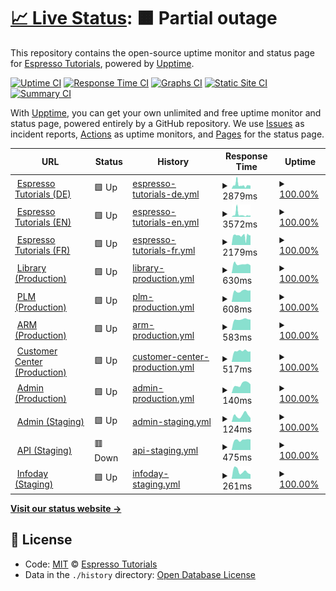 # [📈 Live Status](https://espressotutorials.github.io/et-status): <!--live status--> **🟧 Partial outage**

This repository contains the open-source uptime monitor and status page for [Espresso Tutorials](https://espresso-tutorials.de), powered by [Upptime](https://github.com/upptime/upptime).

[![Uptime CI](https://github.com/koj-co/upptime/workflows/Uptime%20CI/badge.svg)](https://github.com/koj-co/upptime/actions?query=workflow%3A%22Uptime+CI%22)
[![Response Time CI](https://github.com/koj-co/upptime/workflows/Response%20Time%20CI/badge.svg)](https://github.com/koj-co/upptime/actions?query=workflow%3A%22Response+Time+CI%22)
[![Graphs CI](https://github.com/koj-co/upptime/workflows/Graphs%20CI/badge.svg)](https://github.com/koj-co/upptime/actions?query=workflow%3A%22Graphs+CI%22)
[![Static Site CI](https://github.com/koj-co/upptime/workflows/Static%20Site%20CI/badge.svg)](https://github.com/koj-co/upptime/actions?query=workflow%3A%22Static+Site+CI%22)
[![Summary CI](https://github.com/koj-co/upptime/workflows/Summary%20CI/badge.svg)](https://github.com/koj-co/upptime/actions?query=workflow%3A%22Summary+CI%22)

With [Upptime](https://upptime.js.org), you can get your own unlimited and free uptime monitor and status page, powered entirely by a GitHub repository. We use [Issues](https://github.com/espressotutorials/et-status/issues) as incident reports, [Actions](https://github.com/espressotutorials/et-status/actions) as uptime monitors, and [Pages](https://espressotutorials.github.io/et-status) for the status page.

<!--start: status pages-->
<!-- This summary is generated by Upptime (https://github.com/upptime/upptime) -->
<!-- Do not edit this manually, your changes will be overwritten -->
<!-- prettier-ignore -->
| URL | Status | History | Response Time | Uptime |
| --- | ------ | ------- | ------------- | ------ |
| <img alt="" src="https://favicons.githubusercontent.com/www.espresso-tutorials.de" height="13"> [Espresso Tutorials (DE)](https://www.espresso-tutorials.de) | 🟩 Up | [espresso-tutorials-de.yml](https://github.com/espressotutorials/et-status/commits/HEAD/history/espresso-tutorials-de.yml) | <details><summary><img alt="Response time graph" src="./graphs/espresso-tutorials-de/response-time-week.png" height="20"> 2879ms</summary><br><a href="https://espressotutorials.github.io/et-status/history/espresso-tutorials-de"><img alt="Response time 1628" src="https://img.shields.io/endpoint?url=https%3A%2F%2Fraw.githubusercontent.com%2Fespressotutorials%2Fet-status%2FHEAD%2Fapi%2Fespresso-tutorials-de%2Fresponse-time.json"></a><br><a href="https://espressotutorials.github.io/et-status/history/espresso-tutorials-de"><img alt="24-hour response time 2369" src="https://img.shields.io/endpoint?url=https%3A%2F%2Fraw.githubusercontent.com%2Fespressotutorials%2Fet-status%2FHEAD%2Fapi%2Fespresso-tutorials-de%2Fresponse-time-day.json"></a><br><a href="https://espressotutorials.github.io/et-status/history/espresso-tutorials-de"><img alt="7-day response time 2879" src="https://img.shields.io/endpoint?url=https%3A%2F%2Fraw.githubusercontent.com%2Fespressotutorials%2Fet-status%2FHEAD%2Fapi%2Fespresso-tutorials-de%2Fresponse-time-week.json"></a><br><a href="https://espressotutorials.github.io/et-status/history/espresso-tutorials-de"><img alt="30-day response time 2439" src="https://img.shields.io/endpoint?url=https%3A%2F%2Fraw.githubusercontent.com%2Fespressotutorials%2Fet-status%2FHEAD%2Fapi%2Fespresso-tutorials-de%2Fresponse-time-month.json"></a><br><a href="https://espressotutorials.github.io/et-status/history/espresso-tutorials-de"><img alt="1-year response time 1628" src="https://img.shields.io/endpoint?url=https%3A%2F%2Fraw.githubusercontent.com%2Fespressotutorials%2Fet-status%2FHEAD%2Fapi%2Fespresso-tutorials-de%2Fresponse-time-year.json"></a></details> | <details><summary><a href="https://espressotutorials.github.io/et-status/history/espresso-tutorials-de">100.00%</a></summary><a href="https://espressotutorials.github.io/et-status/history/espresso-tutorials-de"><img alt="All-time uptime 100.00%" src="https://img.shields.io/endpoint?url=https%3A%2F%2Fraw.githubusercontent.com%2Fespressotutorials%2Fet-status%2FHEAD%2Fapi%2Fespresso-tutorials-de%2Fuptime.json"></a><br><a href="https://espressotutorials.github.io/et-status/history/espresso-tutorials-de"><img alt="24-hour uptime 100.00%" src="https://img.shields.io/endpoint?url=https%3A%2F%2Fraw.githubusercontent.com%2Fespressotutorials%2Fet-status%2FHEAD%2Fapi%2Fespresso-tutorials-de%2Fuptime-day.json"></a><br><a href="https://espressotutorials.github.io/et-status/history/espresso-tutorials-de"><img alt="7-day uptime 100.00%" src="https://img.shields.io/endpoint?url=https%3A%2F%2Fraw.githubusercontent.com%2Fespressotutorials%2Fet-status%2FHEAD%2Fapi%2Fespresso-tutorials-de%2Fuptime-week.json"></a><br><a href="https://espressotutorials.github.io/et-status/history/espresso-tutorials-de"><img alt="30-day uptime 100.00%" src="https://img.shields.io/endpoint?url=https%3A%2F%2Fraw.githubusercontent.com%2Fespressotutorials%2Fet-status%2FHEAD%2Fapi%2Fespresso-tutorials-de%2Fuptime-month.json"></a><br><a href="https://espressotutorials.github.io/et-status/history/espresso-tutorials-de"><img alt="1-year uptime 100.00%" src="https://img.shields.io/endpoint?url=https%3A%2F%2Fraw.githubusercontent.com%2Fespressotutorials%2Fet-status%2FHEAD%2Fapi%2Fespresso-tutorials-de%2Fuptime-year.json"></a></details>
| <img alt="" src="https://favicons.githubusercontent.com/www.espresso-tutorials.com" height="13"> [Espresso Tutorials (EN)](https://www.espresso-tutorials.com) | 🟩 Up | [espresso-tutorials-en.yml](https://github.com/espressotutorials/et-status/commits/HEAD/history/espresso-tutorials-en.yml) | <details><summary><img alt="Response time graph" src="./graphs/espresso-tutorials-en/response-time-week.png" height="20"> 3572ms</summary><br><a href="https://espressotutorials.github.io/et-status/history/espresso-tutorials-en"><img alt="Response time 1263" src="https://img.shields.io/endpoint?url=https%3A%2F%2Fraw.githubusercontent.com%2Fespressotutorials%2Fet-status%2FHEAD%2Fapi%2Fespresso-tutorials-en%2Fresponse-time.json"></a><br><a href="https://espressotutorials.github.io/et-status/history/espresso-tutorials-en"><img alt="24-hour response time 2199" src="https://img.shields.io/endpoint?url=https%3A%2F%2Fraw.githubusercontent.com%2Fespressotutorials%2Fet-status%2FHEAD%2Fapi%2Fespresso-tutorials-en%2Fresponse-time-day.json"></a><br><a href="https://espressotutorials.github.io/et-status/history/espresso-tutorials-en"><img alt="7-day response time 3572" src="https://img.shields.io/endpoint?url=https%3A%2F%2Fraw.githubusercontent.com%2Fespressotutorials%2Fet-status%2FHEAD%2Fapi%2Fespresso-tutorials-en%2Fresponse-time-week.json"></a><br><a href="https://espressotutorials.github.io/et-status/history/espresso-tutorials-en"><img alt="30-day response time 2524" src="https://img.shields.io/endpoint?url=https%3A%2F%2Fraw.githubusercontent.com%2Fespressotutorials%2Fet-status%2FHEAD%2Fapi%2Fespresso-tutorials-en%2Fresponse-time-month.json"></a><br><a href="https://espressotutorials.github.io/et-status/history/espresso-tutorials-en"><img alt="1-year response time 1263" src="https://img.shields.io/endpoint?url=https%3A%2F%2Fraw.githubusercontent.com%2Fespressotutorials%2Fet-status%2FHEAD%2Fapi%2Fespresso-tutorials-en%2Fresponse-time-year.json"></a></details> | <details><summary><a href="https://espressotutorials.github.io/et-status/history/espresso-tutorials-en">100.00%</a></summary><a href="https://espressotutorials.github.io/et-status/history/espresso-tutorials-en"><img alt="All-time uptime 100.00%" src="https://img.shields.io/endpoint?url=https%3A%2F%2Fraw.githubusercontent.com%2Fespressotutorials%2Fet-status%2FHEAD%2Fapi%2Fespresso-tutorials-en%2Fuptime.json"></a><br><a href="https://espressotutorials.github.io/et-status/history/espresso-tutorials-en"><img alt="24-hour uptime 100.00%" src="https://img.shields.io/endpoint?url=https%3A%2F%2Fraw.githubusercontent.com%2Fespressotutorials%2Fet-status%2FHEAD%2Fapi%2Fespresso-tutorials-en%2Fuptime-day.json"></a><br><a href="https://espressotutorials.github.io/et-status/history/espresso-tutorials-en"><img alt="7-day uptime 100.00%" src="https://img.shields.io/endpoint?url=https%3A%2F%2Fraw.githubusercontent.com%2Fespressotutorials%2Fet-status%2FHEAD%2Fapi%2Fespresso-tutorials-en%2Fuptime-week.json"></a><br><a href="https://espressotutorials.github.io/et-status/history/espresso-tutorials-en"><img alt="30-day uptime 100.00%" src="https://img.shields.io/endpoint?url=https%3A%2F%2Fraw.githubusercontent.com%2Fespressotutorials%2Fet-status%2FHEAD%2Fapi%2Fespresso-tutorials-en%2Fuptime-month.json"></a><br><a href="https://espressotutorials.github.io/et-status/history/espresso-tutorials-en"><img alt="1-year uptime 100.00%" src="https://img.shields.io/endpoint?url=https%3A%2F%2Fraw.githubusercontent.com%2Fespressotutorials%2Fet-status%2FHEAD%2Fapi%2Fespresso-tutorials-en%2Fuptime-year.json"></a></details>
| <img alt="" src="https://favicons.githubusercontent.com/www.espresso-tutorials.fr" height="13"> [Espresso Tutorials (FR)](https://www.espresso-tutorials.fr) | 🟩 Up | [espresso-tutorials-fr.yml](https://github.com/espressotutorials/et-status/commits/HEAD/history/espresso-tutorials-fr.yml) | <details><summary><img alt="Response time graph" src="./graphs/espresso-tutorials-fr/response-time-week.png" height="20"> 2179ms</summary><br><a href="https://espressotutorials.github.io/et-status/history/espresso-tutorials-fr"><img alt="Response time 1845" src="https://img.shields.io/endpoint?url=https%3A%2F%2Fraw.githubusercontent.com%2Fespressotutorials%2Fet-status%2FHEAD%2Fapi%2Fespresso-tutorials-fr%2Fresponse-time.json"></a><br><a href="https://espressotutorials.github.io/et-status/history/espresso-tutorials-fr"><img alt="24-hour response time 2283" src="https://img.shields.io/endpoint?url=https%3A%2F%2Fraw.githubusercontent.com%2Fespressotutorials%2Fet-status%2FHEAD%2Fapi%2Fespresso-tutorials-fr%2Fresponse-time-day.json"></a><br><a href="https://espressotutorials.github.io/et-status/history/espresso-tutorials-fr"><img alt="7-day response time 2179" src="https://img.shields.io/endpoint?url=https%3A%2F%2Fraw.githubusercontent.com%2Fespressotutorials%2Fet-status%2FHEAD%2Fapi%2Fespresso-tutorials-fr%2Fresponse-time-week.json"></a><br><a href="https://espressotutorials.github.io/et-status/history/espresso-tutorials-fr"><img alt="30-day response time 2102" src="https://img.shields.io/endpoint?url=https%3A%2F%2Fraw.githubusercontent.com%2Fespressotutorials%2Fet-status%2FHEAD%2Fapi%2Fespresso-tutorials-fr%2Fresponse-time-month.json"></a><br><a href="https://espressotutorials.github.io/et-status/history/espresso-tutorials-fr"><img alt="1-year response time 1845" src="https://img.shields.io/endpoint?url=https%3A%2F%2Fraw.githubusercontent.com%2Fespressotutorials%2Fet-status%2FHEAD%2Fapi%2Fespresso-tutorials-fr%2Fresponse-time-year.json"></a></details> | <details><summary><a href="https://espressotutorials.github.io/et-status/history/espresso-tutorials-fr">100.00%</a></summary><a href="https://espressotutorials.github.io/et-status/history/espresso-tutorials-fr"><img alt="All-time uptime 100.00%" src="https://img.shields.io/endpoint?url=https%3A%2F%2Fraw.githubusercontent.com%2Fespressotutorials%2Fet-status%2FHEAD%2Fapi%2Fespresso-tutorials-fr%2Fuptime.json"></a><br><a href="https://espressotutorials.github.io/et-status/history/espresso-tutorials-fr"><img alt="24-hour uptime 100.00%" src="https://img.shields.io/endpoint?url=https%3A%2F%2Fraw.githubusercontent.com%2Fespressotutorials%2Fet-status%2FHEAD%2Fapi%2Fespresso-tutorials-fr%2Fuptime-day.json"></a><br><a href="https://espressotutorials.github.io/et-status/history/espresso-tutorials-fr"><img alt="7-day uptime 100.00%" src="https://img.shields.io/endpoint?url=https%3A%2F%2Fraw.githubusercontent.com%2Fespressotutorials%2Fet-status%2FHEAD%2Fapi%2Fespresso-tutorials-fr%2Fuptime-week.json"></a><br><a href="https://espressotutorials.github.io/et-status/history/espresso-tutorials-fr"><img alt="30-day uptime 100.00%" src="https://img.shields.io/endpoint?url=https%3A%2F%2Fraw.githubusercontent.com%2Fespressotutorials%2Fet-status%2FHEAD%2Fapi%2Fespresso-tutorials-fr%2Fuptime-month.json"></a><br><a href="https://espressotutorials.github.io/et-status/history/espresso-tutorials-fr"><img alt="1-year uptime 100.00%" src="https://img.shields.io/endpoint?url=https%3A%2F%2Fraw.githubusercontent.com%2Fespressotutorials%2Fet-status%2FHEAD%2Fapi%2Fespresso-tutorials-fr%2Fuptime-year.json"></a></details>
| <img alt="" src="https://favicons.githubusercontent.com/et.training" height="13"> [Library (Production)](https://et.training) | 🟩 Up | [library-production.yml](https://github.com/espressotutorials/et-status/commits/HEAD/history/library-production.yml) | <details><summary><img alt="Response time graph" src="./graphs/library-production/response-time-week.png" height="20"> 630ms</summary><br><a href="https://espressotutorials.github.io/et-status/history/library-production"><img alt="Response time 582" src="https://img.shields.io/endpoint?url=https%3A%2F%2Fraw.githubusercontent.com%2Fespressotutorials%2Fet-status%2FHEAD%2Fapi%2Flibrary-production%2Fresponse-time.json"></a><br><a href="https://espressotutorials.github.io/et-status/history/library-production"><img alt="24-hour response time 543" src="https://img.shields.io/endpoint?url=https%3A%2F%2Fraw.githubusercontent.com%2Fespressotutorials%2Fet-status%2FHEAD%2Fapi%2Flibrary-production%2Fresponse-time-day.json"></a><br><a href="https://espressotutorials.github.io/et-status/history/library-production"><img alt="7-day response time 630" src="https://img.shields.io/endpoint?url=https%3A%2F%2Fraw.githubusercontent.com%2Fespressotutorials%2Fet-status%2FHEAD%2Fapi%2Flibrary-production%2Fresponse-time-week.json"></a><br><a href="https://espressotutorials.github.io/et-status/history/library-production"><img alt="30-day response time 623" src="https://img.shields.io/endpoint?url=https%3A%2F%2Fraw.githubusercontent.com%2Fespressotutorials%2Fet-status%2FHEAD%2Fapi%2Flibrary-production%2Fresponse-time-month.json"></a><br><a href="https://espressotutorials.github.io/et-status/history/library-production"><img alt="1-year response time 582" src="https://img.shields.io/endpoint?url=https%3A%2F%2Fraw.githubusercontent.com%2Fespressotutorials%2Fet-status%2FHEAD%2Fapi%2Flibrary-production%2Fresponse-time-year.json"></a></details> | <details><summary><a href="https://espressotutorials.github.io/et-status/history/library-production">100.00%</a></summary><a href="https://espressotutorials.github.io/et-status/history/library-production"><img alt="All-time uptime 100.00%" src="https://img.shields.io/endpoint?url=https%3A%2F%2Fraw.githubusercontent.com%2Fespressotutorials%2Fet-status%2FHEAD%2Fapi%2Flibrary-production%2Fuptime.json"></a><br><a href="https://espressotutorials.github.io/et-status/history/library-production"><img alt="24-hour uptime 100.00%" src="https://img.shields.io/endpoint?url=https%3A%2F%2Fraw.githubusercontent.com%2Fespressotutorials%2Fet-status%2FHEAD%2Fapi%2Flibrary-production%2Fuptime-day.json"></a><br><a href="https://espressotutorials.github.io/et-status/history/library-production"><img alt="7-day uptime 100.00%" src="https://img.shields.io/endpoint?url=https%3A%2F%2Fraw.githubusercontent.com%2Fespressotutorials%2Fet-status%2FHEAD%2Fapi%2Flibrary-production%2Fuptime-week.json"></a><br><a href="https://espressotutorials.github.io/et-status/history/library-production"><img alt="30-day uptime 100.00%" src="https://img.shields.io/endpoint?url=https%3A%2F%2Fraw.githubusercontent.com%2Fespressotutorials%2Fet-status%2FHEAD%2Fapi%2Flibrary-production%2Fuptime-month.json"></a><br><a href="https://espressotutorials.github.io/et-status/history/library-production"><img alt="1-year uptime 100.00%" src="https://img.shields.io/endpoint?url=https%3A%2F%2Fraw.githubusercontent.com%2Fespressotutorials%2Fet-status%2FHEAD%2Fapi%2Flibrary-production%2Fuptime-year.json"></a></details>
| <img alt="" src="https://favicons.githubusercontent.com/et-plm.de" height="13"> [PLM (Production)](https://et-plm.de) | 🟩 Up | [plm-production.yml](https://github.com/espressotutorials/et-status/commits/HEAD/history/plm-production.yml) | <details><summary><img alt="Response time graph" src="./graphs/plm-production/response-time-week.png" height="20"> 608ms</summary><br><a href="https://espressotutorials.github.io/et-status/history/plm-production"><img alt="Response time 619" src="https://img.shields.io/endpoint?url=https%3A%2F%2Fraw.githubusercontent.com%2Fespressotutorials%2Fet-status%2FHEAD%2Fapi%2Fplm-production%2Fresponse-time.json"></a><br><a href="https://espressotutorials.github.io/et-status/history/plm-production"><img alt="24-hour response time 633" src="https://img.shields.io/endpoint?url=https%3A%2F%2Fraw.githubusercontent.com%2Fespressotutorials%2Fet-status%2FHEAD%2Fapi%2Fplm-production%2Fresponse-time-day.json"></a><br><a href="https://espressotutorials.github.io/et-status/history/plm-production"><img alt="7-day response time 608" src="https://img.shields.io/endpoint?url=https%3A%2F%2Fraw.githubusercontent.com%2Fespressotutorials%2Fet-status%2FHEAD%2Fapi%2Fplm-production%2Fresponse-time-week.json"></a><br><a href="https://espressotutorials.github.io/et-status/history/plm-production"><img alt="30-day response time 601" src="https://img.shields.io/endpoint?url=https%3A%2F%2Fraw.githubusercontent.com%2Fespressotutorials%2Fet-status%2FHEAD%2Fapi%2Fplm-production%2Fresponse-time-month.json"></a><br><a href="https://espressotutorials.github.io/et-status/history/plm-production"><img alt="1-year response time 619" src="https://img.shields.io/endpoint?url=https%3A%2F%2Fraw.githubusercontent.com%2Fespressotutorials%2Fet-status%2FHEAD%2Fapi%2Fplm-production%2Fresponse-time-year.json"></a></details> | <details><summary><a href="https://espressotutorials.github.io/et-status/history/plm-production">100.00%</a></summary><a href="https://espressotutorials.github.io/et-status/history/plm-production"><img alt="All-time uptime 100.00%" src="https://img.shields.io/endpoint?url=https%3A%2F%2Fraw.githubusercontent.com%2Fespressotutorials%2Fet-status%2FHEAD%2Fapi%2Fplm-production%2Fuptime.json"></a><br><a href="https://espressotutorials.github.io/et-status/history/plm-production"><img alt="24-hour uptime 100.00%" src="https://img.shields.io/endpoint?url=https%3A%2F%2Fraw.githubusercontent.com%2Fespressotutorials%2Fet-status%2FHEAD%2Fapi%2Fplm-production%2Fuptime-day.json"></a><br><a href="https://espressotutorials.github.io/et-status/history/plm-production"><img alt="7-day uptime 100.00%" src="https://img.shields.io/endpoint?url=https%3A%2F%2Fraw.githubusercontent.com%2Fespressotutorials%2Fet-status%2FHEAD%2Fapi%2Fplm-production%2Fuptime-week.json"></a><br><a href="https://espressotutorials.github.io/et-status/history/plm-production"><img alt="30-day uptime 100.00%" src="https://img.shields.io/endpoint?url=https%3A%2F%2Fraw.githubusercontent.com%2Fespressotutorials%2Fet-status%2FHEAD%2Fapi%2Fplm-production%2Fuptime-month.json"></a><br><a href="https://espressotutorials.github.io/et-status/history/plm-production"><img alt="1-year uptime 100.00%" src="https://img.shields.io/endpoint?url=https%3A%2F%2Fraw.githubusercontent.com%2Fespressotutorials%2Fet-status%2FHEAD%2Fapi%2Fplm-production%2Fuptime-year.json"></a></details>
| <img alt="" src="https://favicons.githubusercontent.com/et-arm.de" height="13"> [ARM (Production)](https://et-arm.de) | 🟩 Up | [arm-production.yml](https://github.com/espressotutorials/et-status/commits/HEAD/history/arm-production.yml) | <details><summary><img alt="Response time graph" src="./graphs/arm-production/response-time-week.png" height="20"> 583ms</summary><br><a href="https://espressotutorials.github.io/et-status/history/arm-production"><img alt="Response time 573" src="https://img.shields.io/endpoint?url=https%3A%2F%2Fraw.githubusercontent.com%2Fespressotutorials%2Fet-status%2FHEAD%2Fapi%2Farm-production%2Fresponse-time.json"></a><br><a href="https://espressotutorials.github.io/et-status/history/arm-production"><img alt="24-hour response time 570" src="https://img.shields.io/endpoint?url=https%3A%2F%2Fraw.githubusercontent.com%2Fespressotutorials%2Fet-status%2FHEAD%2Fapi%2Farm-production%2Fresponse-time-day.json"></a><br><a href="https://espressotutorials.github.io/et-status/history/arm-production"><img alt="7-day response time 583" src="https://img.shields.io/endpoint?url=https%3A%2F%2Fraw.githubusercontent.com%2Fespressotutorials%2Fet-status%2FHEAD%2Fapi%2Farm-production%2Fresponse-time-week.json"></a><br><a href="https://espressotutorials.github.io/et-status/history/arm-production"><img alt="30-day response time 571" src="https://img.shields.io/endpoint?url=https%3A%2F%2Fraw.githubusercontent.com%2Fespressotutorials%2Fet-status%2FHEAD%2Fapi%2Farm-production%2Fresponse-time-month.json"></a><br><a href="https://espressotutorials.github.io/et-status/history/arm-production"><img alt="1-year response time 573" src="https://img.shields.io/endpoint?url=https%3A%2F%2Fraw.githubusercontent.com%2Fespressotutorials%2Fet-status%2FHEAD%2Fapi%2Farm-production%2Fresponse-time-year.json"></a></details> | <details><summary><a href="https://espressotutorials.github.io/et-status/history/arm-production">100.00%</a></summary><a href="https://espressotutorials.github.io/et-status/history/arm-production"><img alt="All-time uptime 100.00%" src="https://img.shields.io/endpoint?url=https%3A%2F%2Fraw.githubusercontent.com%2Fespressotutorials%2Fet-status%2FHEAD%2Fapi%2Farm-production%2Fuptime.json"></a><br><a href="https://espressotutorials.github.io/et-status/history/arm-production"><img alt="24-hour uptime 100.00%" src="https://img.shields.io/endpoint?url=https%3A%2F%2Fraw.githubusercontent.com%2Fespressotutorials%2Fet-status%2FHEAD%2Fapi%2Farm-production%2Fuptime-day.json"></a><br><a href="https://espressotutorials.github.io/et-status/history/arm-production"><img alt="7-day uptime 100.00%" src="https://img.shields.io/endpoint?url=https%3A%2F%2Fraw.githubusercontent.com%2Fespressotutorials%2Fet-status%2FHEAD%2Fapi%2Farm-production%2Fuptime-week.json"></a><br><a href="https://espressotutorials.github.io/et-status/history/arm-production"><img alt="30-day uptime 100.00%" src="https://img.shields.io/endpoint?url=https%3A%2F%2Fraw.githubusercontent.com%2Fespressotutorials%2Fet-status%2FHEAD%2Fapi%2Farm-production%2Fuptime-month.json"></a><br><a href="https://espressotutorials.github.io/et-status/history/arm-production"><img alt="1-year uptime 100.00%" src="https://img.shields.io/endpoint?url=https%3A%2F%2Fraw.githubusercontent.com%2Fespressotutorials%2Fet-status%2FHEAD%2Fapi%2Farm-production%2Fuptime-year.json"></a></details>
| <img alt="" src="https://favicons.githubusercontent.com/et-customer.de" height="13"> [Customer Center (Production)](https://et-customer.de) | 🟩 Up | [customer-center-production.yml](https://github.com/espressotutorials/et-status/commits/HEAD/history/customer-center-production.yml) | <details><summary><img alt="Response time graph" src="./graphs/customer-center-production/response-time-week.png" height="20"> 517ms</summary><br><a href="https://espressotutorials.github.io/et-status/history/customer-center-production"><img alt="Response time 563" src="https://img.shields.io/endpoint?url=https%3A%2F%2Fraw.githubusercontent.com%2Fespressotutorials%2Fet-status%2FHEAD%2Fapi%2Fcustomer-center-production%2Fresponse-time.json"></a><br><a href="https://espressotutorials.github.io/et-status/history/customer-center-production"><img alt="24-hour response time 491" src="https://img.shields.io/endpoint?url=https%3A%2F%2Fraw.githubusercontent.com%2Fespressotutorials%2Fet-status%2FHEAD%2Fapi%2Fcustomer-center-production%2Fresponse-time-day.json"></a><br><a href="https://espressotutorials.github.io/et-status/history/customer-center-production"><img alt="7-day response time 517" src="https://img.shields.io/endpoint?url=https%3A%2F%2Fraw.githubusercontent.com%2Fespressotutorials%2Fet-status%2FHEAD%2Fapi%2Fcustomer-center-production%2Fresponse-time-week.json"></a><br><a href="https://espressotutorials.github.io/et-status/history/customer-center-production"><img alt="30-day response time 551" src="https://img.shields.io/endpoint?url=https%3A%2F%2Fraw.githubusercontent.com%2Fespressotutorials%2Fet-status%2FHEAD%2Fapi%2Fcustomer-center-production%2Fresponse-time-month.json"></a><br><a href="https://espressotutorials.github.io/et-status/history/customer-center-production"><img alt="1-year response time 563" src="https://img.shields.io/endpoint?url=https%3A%2F%2Fraw.githubusercontent.com%2Fespressotutorials%2Fet-status%2FHEAD%2Fapi%2Fcustomer-center-production%2Fresponse-time-year.json"></a></details> | <details><summary><a href="https://espressotutorials.github.io/et-status/history/customer-center-production">100.00%</a></summary><a href="https://espressotutorials.github.io/et-status/history/customer-center-production"><img alt="All-time uptime 100.00%" src="https://img.shields.io/endpoint?url=https%3A%2F%2Fraw.githubusercontent.com%2Fespressotutorials%2Fet-status%2FHEAD%2Fapi%2Fcustomer-center-production%2Fuptime.json"></a><br><a href="https://espressotutorials.github.io/et-status/history/customer-center-production"><img alt="24-hour uptime 100.00%" src="https://img.shields.io/endpoint?url=https%3A%2F%2Fraw.githubusercontent.com%2Fespressotutorials%2Fet-status%2FHEAD%2Fapi%2Fcustomer-center-production%2Fuptime-day.json"></a><br><a href="https://espressotutorials.github.io/et-status/history/customer-center-production"><img alt="7-day uptime 100.00%" src="https://img.shields.io/endpoint?url=https%3A%2F%2Fraw.githubusercontent.com%2Fespressotutorials%2Fet-status%2FHEAD%2Fapi%2Fcustomer-center-production%2Fuptime-week.json"></a><br><a href="https://espressotutorials.github.io/et-status/history/customer-center-production"><img alt="30-day uptime 100.00%" src="https://img.shields.io/endpoint?url=https%3A%2F%2Fraw.githubusercontent.com%2Fespressotutorials%2Fet-status%2FHEAD%2Fapi%2Fcustomer-center-production%2Fuptime-month.json"></a><br><a href="https://espressotutorials.github.io/et-status/history/customer-center-production"><img alt="1-year uptime 100.00%" src="https://img.shields.io/endpoint?url=https%3A%2F%2Fraw.githubusercontent.com%2Fespressotutorials%2Fet-status%2FHEAD%2Fapi%2Fcustomer-center-production%2Fuptime-year.json"></a></details>
| <img alt="" src="https://favicons.githubusercontent.com/null" height="13"> [Admin (Production)](admin.espresso-tutorials.com) | 🟩 Up | [admin-production.yml](https://github.com/espressotutorials/et-status/commits/HEAD/history/admin-production.yml) | <details><summary><img alt="Response time graph" src="./graphs/admin-production/response-time-week.png" height="20"> 140ms</summary><br><a href="https://espressotutorials.github.io/et-status/history/admin-production"><img alt="Response time 221" src="https://img.shields.io/endpoint?url=https%3A%2F%2Fraw.githubusercontent.com%2Fespressotutorials%2Fet-status%2FHEAD%2Fapi%2Fadmin-production%2Fresponse-time.json"></a><br><a href="https://espressotutorials.github.io/et-status/history/admin-production"><img alt="24-hour response time 138" src="https://img.shields.io/endpoint?url=https%3A%2F%2Fraw.githubusercontent.com%2Fespressotutorials%2Fet-status%2FHEAD%2Fapi%2Fadmin-production%2Fresponse-time-day.json"></a><br><a href="https://espressotutorials.github.io/et-status/history/admin-production"><img alt="7-day response time 140" src="https://img.shields.io/endpoint?url=https%3A%2F%2Fraw.githubusercontent.com%2Fespressotutorials%2Fet-status%2FHEAD%2Fapi%2Fadmin-production%2Fresponse-time-week.json"></a><br><a href="https://espressotutorials.github.io/et-status/history/admin-production"><img alt="30-day response time 211" src="https://img.shields.io/endpoint?url=https%3A%2F%2Fraw.githubusercontent.com%2Fespressotutorials%2Fet-status%2FHEAD%2Fapi%2Fadmin-production%2Fresponse-time-month.json"></a><br><a href="https://espressotutorials.github.io/et-status/history/admin-production"><img alt="1-year response time 221" src="https://img.shields.io/endpoint?url=https%3A%2F%2Fraw.githubusercontent.com%2Fespressotutorials%2Fet-status%2FHEAD%2Fapi%2Fadmin-production%2Fresponse-time-year.json"></a></details> | <details><summary><a href="https://espressotutorials.github.io/et-status/history/admin-production">100.00%</a></summary><a href="https://espressotutorials.github.io/et-status/history/admin-production"><img alt="All-time uptime 100.00%" src="https://img.shields.io/endpoint?url=https%3A%2F%2Fraw.githubusercontent.com%2Fespressotutorials%2Fet-status%2FHEAD%2Fapi%2Fadmin-production%2Fuptime.json"></a><br><a href="https://espressotutorials.github.io/et-status/history/admin-production"><img alt="24-hour uptime 100.00%" src="https://img.shields.io/endpoint?url=https%3A%2F%2Fraw.githubusercontent.com%2Fespressotutorials%2Fet-status%2FHEAD%2Fapi%2Fadmin-production%2Fuptime-day.json"></a><br><a href="https://espressotutorials.github.io/et-status/history/admin-production"><img alt="7-day uptime 100.00%" src="https://img.shields.io/endpoint?url=https%3A%2F%2Fraw.githubusercontent.com%2Fespressotutorials%2Fet-status%2FHEAD%2Fapi%2Fadmin-production%2Fuptime-week.json"></a><br><a href="https://espressotutorials.github.io/et-status/history/admin-production"><img alt="30-day uptime 100.00%" src="https://img.shields.io/endpoint?url=https%3A%2F%2Fraw.githubusercontent.com%2Fespressotutorials%2Fet-status%2FHEAD%2Fapi%2Fadmin-production%2Fuptime-month.json"></a><br><a href="https://espressotutorials.github.io/et-status/history/admin-production"><img alt="1-year uptime 100.00%" src="https://img.shields.io/endpoint?url=https%3A%2F%2Fraw.githubusercontent.com%2Fespressotutorials%2Fet-status%2FHEAD%2Fapi%2Fadmin-production%2Fuptime-year.json"></a></details>
| <img alt="" src="https://favicons.githubusercontent.com/null" height="13"> [Admin (Staging)](staging.admin.espresso-tutorials.com) | 🟩 Up | [admin-staging.yml](https://github.com/espressotutorials/et-status/commits/HEAD/history/admin-staging.yml) | <details><summary><img alt="Response time graph" src="./graphs/admin-staging/response-time-week.png" height="20"> 124ms</summary><br><a href="https://espressotutorials.github.io/et-status/history/admin-staging"><img alt="Response time 201" src="https://img.shields.io/endpoint?url=https%3A%2F%2Fraw.githubusercontent.com%2Fespressotutorials%2Fet-status%2FHEAD%2Fapi%2Fadmin-staging%2Fresponse-time.json"></a><br><a href="https://espressotutorials.github.io/et-status/history/admin-staging"><img alt="24-hour response time 74" src="https://img.shields.io/endpoint?url=https%3A%2F%2Fraw.githubusercontent.com%2Fespressotutorials%2Fet-status%2FHEAD%2Fapi%2Fadmin-staging%2Fresponse-time-day.json"></a><br><a href="https://espressotutorials.github.io/et-status/history/admin-staging"><img alt="7-day response time 124" src="https://img.shields.io/endpoint?url=https%3A%2F%2Fraw.githubusercontent.com%2Fespressotutorials%2Fet-status%2FHEAD%2Fapi%2Fadmin-staging%2Fresponse-time-week.json"></a><br><a href="https://espressotutorials.github.io/et-status/history/admin-staging"><img alt="30-day response time 215" src="https://img.shields.io/endpoint?url=https%3A%2F%2Fraw.githubusercontent.com%2Fespressotutorials%2Fet-status%2FHEAD%2Fapi%2Fadmin-staging%2Fresponse-time-month.json"></a><br><a href="https://espressotutorials.github.io/et-status/history/admin-staging"><img alt="1-year response time 201" src="https://img.shields.io/endpoint?url=https%3A%2F%2Fraw.githubusercontent.com%2Fespressotutorials%2Fet-status%2FHEAD%2Fapi%2Fadmin-staging%2Fresponse-time-year.json"></a></details> | <details><summary><a href="https://espressotutorials.github.io/et-status/history/admin-staging">100.00%</a></summary><a href="https://espressotutorials.github.io/et-status/history/admin-staging"><img alt="All-time uptime 100.00%" src="https://img.shields.io/endpoint?url=https%3A%2F%2Fraw.githubusercontent.com%2Fespressotutorials%2Fet-status%2FHEAD%2Fapi%2Fadmin-staging%2Fuptime.json"></a><br><a href="https://espressotutorials.github.io/et-status/history/admin-staging"><img alt="24-hour uptime 100.00%" src="https://img.shields.io/endpoint?url=https%3A%2F%2Fraw.githubusercontent.com%2Fespressotutorials%2Fet-status%2FHEAD%2Fapi%2Fadmin-staging%2Fuptime-day.json"></a><br><a href="https://espressotutorials.github.io/et-status/history/admin-staging"><img alt="7-day uptime 100.00%" src="https://img.shields.io/endpoint?url=https%3A%2F%2Fraw.githubusercontent.com%2Fespressotutorials%2Fet-status%2FHEAD%2Fapi%2Fadmin-staging%2Fuptime-week.json"></a><br><a href="https://espressotutorials.github.io/et-status/history/admin-staging"><img alt="30-day uptime 100.00%" src="https://img.shields.io/endpoint?url=https%3A%2F%2Fraw.githubusercontent.com%2Fespressotutorials%2Fet-status%2FHEAD%2Fapi%2Fadmin-staging%2Fuptime-month.json"></a><br><a href="https://espressotutorials.github.io/et-status/history/admin-staging"><img alt="1-year uptime 100.00%" src="https://img.shields.io/endpoint?url=https%3A%2F%2Fraw.githubusercontent.com%2Fespressotutorials%2Fet-status%2FHEAD%2Fapi%2Fadmin-staging%2Fuptime-year.json"></a></details>
| <img alt="" src="https://favicons.githubusercontent.com/null" height="13"> [API (Staging)](staging.api.espresso-tutorials.com) | 🟥 Down | [api-staging.yml](https://github.com/espressotutorials/et-status/commits/HEAD/history/api-staging.yml) | <details><summary><img alt="Response time graph" src="./graphs/api-staging/response-time-week.png" height="20"> 475ms</summary><br><a href="https://espressotutorials.github.io/et-status/history/api-staging"><img alt="Response time 808" src="https://img.shields.io/endpoint?url=https%3A%2F%2Fraw.githubusercontent.com%2Fespressotutorials%2Fet-status%2FHEAD%2Fapi%2Fapi-staging%2Fresponse-time.json"></a><br><a href="https://espressotutorials.github.io/et-status/history/api-staging"><img alt="24-hour response time 495" src="https://img.shields.io/endpoint?url=https%3A%2F%2Fraw.githubusercontent.com%2Fespressotutorials%2Fet-status%2FHEAD%2Fapi%2Fapi-staging%2Fresponse-time-day.json"></a><br><a href="https://espressotutorials.github.io/et-status/history/api-staging"><img alt="7-day response time 475" src="https://img.shields.io/endpoint?url=https%3A%2F%2Fraw.githubusercontent.com%2Fespressotutorials%2Fet-status%2FHEAD%2Fapi%2Fapi-staging%2Fresponse-time-week.json"></a><br><a href="https://espressotutorials.github.io/et-status/history/api-staging"><img alt="30-day response time 529" src="https://img.shields.io/endpoint?url=https%3A%2F%2Fraw.githubusercontent.com%2Fespressotutorials%2Fet-status%2FHEAD%2Fapi%2Fapi-staging%2Fresponse-time-month.json"></a><br><a href="https://espressotutorials.github.io/et-status/history/api-staging"><img alt="1-year response time 808" src="https://img.shields.io/endpoint?url=https%3A%2F%2Fraw.githubusercontent.com%2Fespressotutorials%2Fet-status%2FHEAD%2Fapi%2Fapi-staging%2Fresponse-time-year.json"></a></details> | <details><summary><a href="https://espressotutorials.github.io/et-status/history/api-staging">100.00%</a></summary><a href="https://espressotutorials.github.io/et-status/history/api-staging"><img alt="All-time uptime 100.00%" src="https://img.shields.io/endpoint?url=https%3A%2F%2Fraw.githubusercontent.com%2Fespressotutorials%2Fet-status%2FHEAD%2Fapi%2Fapi-staging%2Fuptime.json"></a><br><a href="https://espressotutorials.github.io/et-status/history/api-staging"><img alt="24-hour uptime 100.00%" src="https://img.shields.io/endpoint?url=https%3A%2F%2Fraw.githubusercontent.com%2Fespressotutorials%2Fet-status%2FHEAD%2Fapi%2Fapi-staging%2Fuptime-day.json"></a><br><a href="https://espressotutorials.github.io/et-status/history/api-staging"><img alt="7-day uptime 100.00%" src="https://img.shields.io/endpoint?url=https%3A%2F%2Fraw.githubusercontent.com%2Fespressotutorials%2Fet-status%2FHEAD%2Fapi%2Fapi-staging%2Fuptime-week.json"></a><br><a href="https://espressotutorials.github.io/et-status/history/api-staging"><img alt="30-day uptime 100.00%" src="https://img.shields.io/endpoint?url=https%3A%2F%2Fraw.githubusercontent.com%2Fespressotutorials%2Fet-status%2FHEAD%2Fapi%2Fapi-staging%2Fuptime-month.json"></a><br><a href="https://espressotutorials.github.io/et-status/history/api-staging"><img alt="1-year uptime 100.00%" src="https://img.shields.io/endpoint?url=https%3A%2F%2Fraw.githubusercontent.com%2Fespressotutorials%2Fet-status%2FHEAD%2Fapi%2Fapi-staging%2Fuptime-year.json"></a></details>
| <img alt="" src="https://favicons.githubusercontent.com/null" height="13"> [Infoday (Staging)](staging.infoday.io) | 🟩 Up | [infoday-staging.yml](https://github.com/espressotutorials/et-status/commits/HEAD/history/infoday-staging.yml) | <details><summary><img alt="Response time graph" src="./graphs/infoday-staging/response-time-week.png" height="20"> 261ms</summary><br><a href="https://espressotutorials.github.io/et-status/history/infoday-staging"><img alt="Response time 231" src="https://img.shields.io/endpoint?url=https%3A%2F%2Fraw.githubusercontent.com%2Fespressotutorials%2Fet-status%2FHEAD%2Fapi%2Finfoday-staging%2Fresponse-time.json"></a><br><a href="https://espressotutorials.github.io/et-status/history/infoday-staging"><img alt="24-hour response time 157" src="https://img.shields.io/endpoint?url=https%3A%2F%2Fraw.githubusercontent.com%2Fespressotutorials%2Fet-status%2FHEAD%2Fapi%2Finfoday-staging%2Fresponse-time-day.json"></a><br><a href="https://espressotutorials.github.io/et-status/history/infoday-staging"><img alt="7-day response time 261" src="https://img.shields.io/endpoint?url=https%3A%2F%2Fraw.githubusercontent.com%2Fespressotutorials%2Fet-status%2FHEAD%2Fapi%2Finfoday-staging%2Fresponse-time-week.json"></a><br><a href="https://espressotutorials.github.io/et-status/history/infoday-staging"><img alt="30-day response time 227" src="https://img.shields.io/endpoint?url=https%3A%2F%2Fraw.githubusercontent.com%2Fespressotutorials%2Fet-status%2FHEAD%2Fapi%2Finfoday-staging%2Fresponse-time-month.json"></a><br><a href="https://espressotutorials.github.io/et-status/history/infoday-staging"><img alt="1-year response time 231" src="https://img.shields.io/endpoint?url=https%3A%2F%2Fraw.githubusercontent.com%2Fespressotutorials%2Fet-status%2FHEAD%2Fapi%2Finfoday-staging%2Fresponse-time-year.json"></a></details> | <details><summary><a href="https://espressotutorials.github.io/et-status/history/infoday-staging">100.00%</a></summary><a href="https://espressotutorials.github.io/et-status/history/infoday-staging"><img alt="All-time uptime 100.00%" src="https://img.shields.io/endpoint?url=https%3A%2F%2Fraw.githubusercontent.com%2Fespressotutorials%2Fet-status%2FHEAD%2Fapi%2Finfoday-staging%2Fuptime.json"></a><br><a href="https://espressotutorials.github.io/et-status/history/infoday-staging"><img alt="24-hour uptime 100.00%" src="https://img.shields.io/endpoint?url=https%3A%2F%2Fraw.githubusercontent.com%2Fespressotutorials%2Fet-status%2FHEAD%2Fapi%2Finfoday-staging%2Fuptime-day.json"></a><br><a href="https://espressotutorials.github.io/et-status/history/infoday-staging"><img alt="7-day uptime 100.00%" src="https://img.shields.io/endpoint?url=https%3A%2F%2Fraw.githubusercontent.com%2Fespressotutorials%2Fet-status%2FHEAD%2Fapi%2Finfoday-staging%2Fuptime-week.json"></a><br><a href="https://espressotutorials.github.io/et-status/history/infoday-staging"><img alt="30-day uptime 100.00%" src="https://img.shields.io/endpoint?url=https%3A%2F%2Fraw.githubusercontent.com%2Fespressotutorials%2Fet-status%2FHEAD%2Fapi%2Finfoday-staging%2Fuptime-month.json"></a><br><a href="https://espressotutorials.github.io/et-status/history/infoday-staging"><img alt="1-year uptime 100.00%" src="https://img.shields.io/endpoint?url=https%3A%2F%2Fraw.githubusercontent.com%2Fespressotutorials%2Fet-status%2FHEAD%2Fapi%2Finfoday-staging%2Fuptime-year.json"></a></details>

<!--end: status pages-->

[**Visit our status website →**](https://espressotutorials.github.io/et-status)

## 📄 License

- Code: [MIT](./LICENSE) © [Espresso Tutorials](https://espresso-tutorials.de)
- Data in the `./history` directory: [Open Database License](https://opendatacommons.org/licenses/odbl/1-0/)
